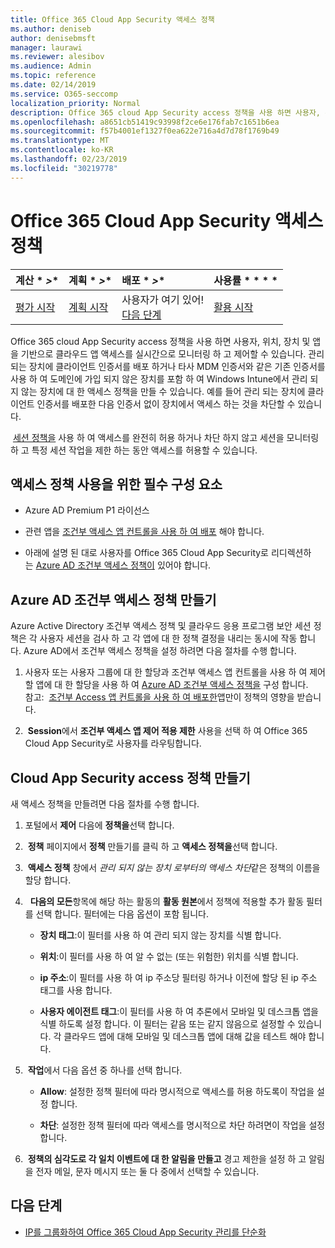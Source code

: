 ```yaml
---
title: Office 365 Cloud App Security 액세스 정책
ms.author: deniseb
author: denisebmsft
manager: laurawi
ms.reviewer: alesibov
ms.audience: Admin
ms.topic: reference
ms.date: 02/14/2019
ms.service: O365-seccomp
localization_priority: Normal
description: Office 365 cloud App Security access 정책을 사용 하면 사용자, 위치, 장치 및 앱을 기반으로 클라우드 앱 액세스를 실시간으로 모니터링 하 고 제어할 수 있습니다. 관리 되는 장치에 클라이언트 인증서를 배포 하거나 타사 MDM 인증서와 같은 기존 인증서를 사용 하 여 도메인에 가입 되지 않은 장치를 포함 하 여 Windows Intune에서 관리 되지 않는 장치에 대 한 액세스 정책을 만들 수 있습니다. 예를 들어 관리 되는 장치에 클라이언트 인증서를 배포한 다음 인증서 없이 장치에서 액세스 하는 것을 차단할 수 있습니다.
ms.openlocfilehash: a8651cb51419c93998f2ce6e176fab7c1651b6ea
ms.sourcegitcommit: f57b4001ef1327f0ea622e716a4d7d78f1769b49
ms.translationtype: MT
ms.contentlocale: ko-KR
ms.lasthandoff: 02/23/2019
ms.locfileid: "30219778"
---
```

# <a name="access-policies-in-office-365-cloud-app-security"></a>Office 365 Cloud App Security 액세스 정책

|계산 * *\>**|계획 * *\>**|배포 * *\>**|사용률 * * * *|
|:-----|:-----|:-----|:-----|
|[평가 시작](office-365-cas-overview.md) <br/> |[계획 시작](get-ready-for-office-365-cas.md) <br/> |사용자가 여기 있어!  <br/> [다음 단계](group-your-ip-addresses-in-ocas.md) <br/> |[활용 시작](utilization-activities-for-ocas.md) <br/> |

Office 365 cloud App Security access 정책을 사용 하면 사용자, 위치, 장치 및 앱을 기반으로 클라우드 앱 액세스를 실시간으로 모니터링 하 고 제어할 수 있습니다. 관리 되는 장치에 클라이언트 인증서를 배포 하거나 타사 MDM 인증서와 같은 기존 인증서를 사용 하 여 도메인에 가입 되지 않은 장치를 포함 하 여 Windows Intune에서 관리 되지 않는 장치에 대 한 액세스 정책을 만들 수 있습니다. 예를 들어 관리 되는 장치에 클라이언트 인증서를 배포한 다음 인증서 없이 장치에서 액세스 하는 것을 차단할 수 있습니다.

 [세션 정책을](ocas-session-policies.md) 사용 하 여 액세스를 완전히 허용 하거나 차단 하지 않고 세션을 모니터링 하 고 특정 세션 작업을 제한 하는 동안 액세스를 허용할 수 있습니다.

## <a name="prerequisites-to-using-access-policies"></a>액세스 정책 사용을 위한 필수 구성 요소

- Azure AD Premium P1 라이선스

- 관련 앱을 [조건부 액세스 앱 컨트롤을 사용 하 여 배포](https://docs.microsoft.com/en-us/cloud-app-security/proxy-deployment-aad) 해야 합니다.

- 아래에 설명 된 대로 사용자를 Office 365 Cloud App Security로 리디렉션하는 [Azure AD 조건부 액세스 정책이](https://docs.microsoft.com/azure/active-directory/active-directory-conditional-access-azure-portal) 있어야 합니다.

## <a name="create-an-azure-ad-conditional-access-policy"></a>Azure AD 조건부 액세스 정책 만들기

Azure Active Directory 조건부 액세스 정책 및 클라우드 응용 프로그램 보안 세션 정책은 각 사용자 세션을 검사 하 고 각 앱에 대 한 정책 결정을 내리는 동시에 작동 합니다. Azure AD에서 조건부 액세스 정책을 설정 하려면 다음 절차를 수행 합니다.

1. 사용자 또는 사용자 그룹에 대 한 할당과 조건부 액세스 앱 컨트롤을 사용 하 여 제어할 앱에 대 한 할당을 사용 하 여 [Azure AD 조건부 액세스 정책을](https://docs.microsoft.com/azure/active-directory/active-directory-conditional-access-azure-portal) 구성 합니다.<br>참고:  [조건부 Access 앱 컨트롤을 사용 하 여 배포한](https://docs.microsoft.com/cloud-app-security/proxy-deployment-aad)앱만이 정책의 영향을 받습니다.

2.  **Session**에서 **조건부 액세스 앱 제어 적용 제한** 사용을 선택 하 여 Office 365 Cloud App Security로 사용자를 라우팅합니다.

## <a name="create-a-cloud-app-security-access-policy"></a>Cloud App Security access 정책 만들기

새 액세스 정책을 만들려면 다음 절차를 수행 합니다.

1. 포털에서 **제어** 다음에 **정책을**선택 합니다.

2.  **정책** 페이지에서 **정책** 만들기를 클릭 하 고 **액세스 정책을**선택 합니다.

3.  **액세스 정책** 창에서 *관리 되지 않는 장치 로부터의 액세스 차단*같은 정책의 이름을 할당 합니다.

4.   **다음의 모든**항목에 해당 하는 활동의 **활동 원본**에서 정책에 적용할 추가 활동 필터를 선택 합니다. 필터에는 다음 옵션이 포함 됩니다.
    
    - **장치 태그**:이 필터를 사용 하 여 관리 되지 않는 장치를 식별 합니다.
    
    - **위치**:이 필터를 사용 하 여 알 수 없는 (또는 위험한) 위치를 식별 합니다.
    
    - **ip 주소**:이 필터를 사용 하 여 ip 주소당 필터링 하거나 이전에 할당 된 ip 주소 태그를 사용 합니다.
    
    - **사용자 에이전트 태그**:이 필터를 사용 하 여 추론에서 모바일 및 데스크톱 앱을 식별 하도록 설정 합니다. 이 필터는 같음 또는 같지 않음으로 설정할 수 있습니다. 각 클라우드 앱에 대해 모바일 및 데스크톱 앱에 대해 값을 테스트 해야 합니다.

5.  **작업**에서 다음 옵션 중 하나를 선택 합니다.
    
    - **Allow**: 설정한 정책 필터에 따라 명시적으로 액세스를 허용 하도록이 작업을 설정 합니다.
    
    - **차단**: 설정한 정책 필터에 따라 액세스를 명시적으로 차단 하려면이 작업을 설정 합니다.

6.  **정책의 심각도로 각 일치 이벤트에 대 한 알림을 만들고** 경고 제한을 설정 하 고 알림을 전자 메일, 문자 메시지 또는 둘 다 중에서 선택할 수 있습니다.

## <a name="next-steps"></a>다음 단계

- [IP를 그룹화하여 Office 365 Cloud App Security 관리를 단순화](group-your-ip-addresses-in-ocas.md)